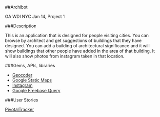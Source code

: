 ##Archibot

GA WDI NYC Jan 14, Project 1

###Description

This is an application that is designed for people visiting cities. You can browse by architect and get suggestions of buildings that they have designed. You can add a building of architectural significance and it will show buildings that other people have added in the area of that building.  It will also show photos from instagram taken in that location. 

###Gems, APIs, libraries

* [Geocoder](https://github.com/alexreisner/geocoder)
* [Google Static Maps](https://developers.google.com/maps/documentation/staticmaps/?c*sw=1)
* [Instagram](http://instagram.com/developer/)
* [Google Freebase Query](https://developers.google.com/freebase/
)

###User Stories

[PivotalTracker](https://www.pivotaltracker.com/s/projects/1015674)
